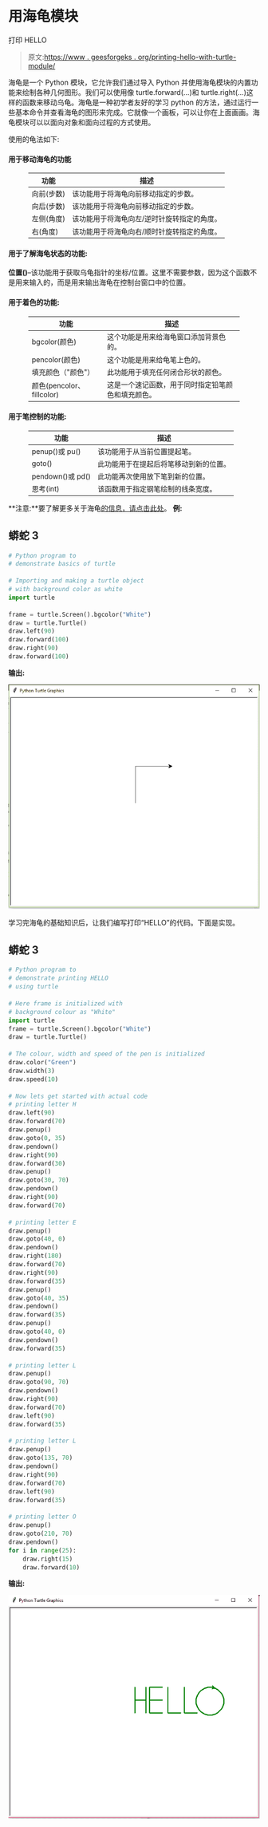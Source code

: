 # 用海龟模块

打印 HELLO

> 原文:[https://www . geesforgeks . org/printing-hello-with-turtle-module/](https://www.geeksforgeeks.org/printing-hello-with-turtle-module/)

海龟是一个 Python 模块，它允许我们通过导入 Python 并使用海龟模块的内置功能来绘制各种几何图形。我们可以使用像 turtle.forward(…)和 turtle.right(…)这样的函数来移动乌龟。海龟是一种初学者友好的学习 python 的方法，通过运行一些基本命令并查看海龟的图形来完成。它就像一个画板，可以让你在上面画画。海龟模块可以以面向对象和面向过程的方式使用。

使用的龟法如下:

#### 用于移动海龟的功能

<figure class="table">

| 功能 | 描述 |
| --- | --- |
| 向前(步数) | 该功能用于将海龟向前移动指定的步数。 |
| 向后(步数) | 该功能用于将海龟向前移动指定的步数。 |
| 左侧(角度) | 该功能用于将海龟向左/逆时针旋转指定的角度。 |
| 右(角度) | 该功能用于将海龟向右/顺时针旋转指定的角度。 |

</figure>

#### 用于了解海龟状态的功能:

**位置()**–该功能用于获取乌龟指针的坐标/位置。这里不需要参数，因为这个函数不是用来输入的，而是用来输出海龟在控制台窗口中的位置。

#### 用于着色的功能:

<figure class="table">

| 功能 | 描述 |
| --- | --- |
| bgcolor(颜色) | 这个功能是用来给海龟窗口添加背景色的。 |
| pencolor(颜色) | 这个功能是用来给龟笔上色的。 |
| 填充颜色（"颜色"） | 此功能用于填充任何闭合形状的颜色。 |
| 颜色(pencolor、fillcolor) | 这是一个速记函数，用于同时指定铅笔颜色和填充颜色。 |

</figure>

#### 用于笔控制的功能:

<figure class="table">

| 功能 | 描述 |
| --- | --- |
| penup()或 pu() | 该功能用于从当前位置提起笔。 |
| goto() | 此功能用于在提起后将笔移动到新的位置。 |
| pendown()或 pd() | 此功能再次使用放下笔到新的位置。 |
| 思考(int) | 该函数用于指定钢笔绘制的线条宽度。 |

</figure>

**注意:**要了解更多关于海龟[的信息，请点击此处](https://www.geeksforgeeks.org/turtle-programming-python/)。
**例:**

## 蟒蛇 3

```py
# Python program to
# demonstrate basics of turtle

# Importing and making a turtle object
# with background color as white
import turtle

frame = turtle.Screen().bgcolor("White")
draw = turtle.Turtle()
draw.left(90)
draw.forward(100)
draw.right(90)
draw.forward(100)
```

**输出:**

![basic example of turtle](img/7933dba69efa7205d4b5d48734610df7.png)

学习完海龟的基础知识后，让我们编写打印“HELLO”的代码。下面是实现。

## 蟒蛇 3

```py
# Python program to
# demonstrate printing HELLO
# using turtle

# Here frame is initialized with
# background colour as "White"
import turtle
frame = turtle.Screen().bgcolor("White")
draw = turtle.Turtle()

# The colour, width and speed of the pen is initialized
draw.color("Green")
draw.width(3)
draw.speed(10)

# Now lets get started with actual code
# printing letter H
draw.left(90)
draw.forward(70)
draw.penup()
draw.goto(0, 35)
draw.pendown()
draw.right(90)
draw.forward(30)
draw.penup()
draw.goto(30, 70)
draw.pendown()
draw.right(90)
draw.forward(70)

# printing letter E
draw.penup()
draw.goto(40, 0)
draw.pendown()
draw.right(180)
draw.forward(70)
draw.right(90)
draw.forward(35)
draw.penup()
draw.goto(40, 35)
draw.pendown()
draw.forward(35)
draw.penup()
draw.goto(40, 0)
draw.pendown()
draw.forward(35)

# printing letter L
draw.penup()
draw.goto(90, 70)
draw.pendown()
draw.right(90)
draw.forward(70)
draw.left(90)
draw.forward(35)

# printing letter L
draw.penup()
draw.goto(135, 70)
draw.pendown()
draw.right(90)
draw.forward(70)
draw.left(90)
draw.forward(35)

# printing letter O
draw.penup()
draw.goto(210, 70)
draw.pendown()
for i in range(25):
    draw.right(15)
    draw.forward(10)
```

**输出:**

![Printing 'Hello ' using turtle](img/10f632ec4f7e1ec7e4b6267c2cc6b8df.png)
